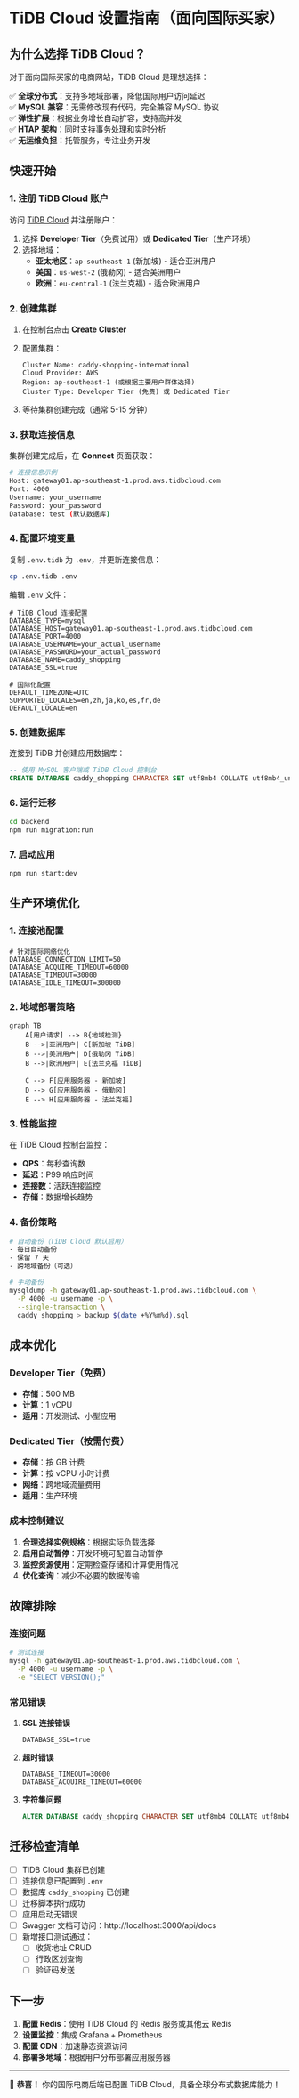 # TiDB Cloud 设置指南（面向国际买家）

## 为什么选择 TiDB Cloud？

对于面向国际买家的电商网站，TiDB Cloud 是理想选择：

✅ **全球分布式**：支持多地域部署，降低国际用户访问延迟  
✅ **MySQL 兼容**：无需修改现有代码，完全兼容 MySQL 协议  
✅ **弹性扩展**：根据业务增长自动扩容，支持高并发  
✅ **HTAP 架构**：同时支持事务处理和实时分析  
✅ **无运维负担**：托管服务，专注业务开发  

## 快速开始

### 1. 注册 TiDB Cloud 账户

访问 [TiDB Cloud](https://tidbcloud.com) 并注册账户：

1. 选择 **Developer Tier**（免费试用）或 **Dedicated Tier**（生产环境）
2. 选择地域：
   - **亚太地区**：`ap-southeast-1` (新加坡) - 适合亚洲用户
   - **美国**：`us-west-2` (俄勒冈) - 适合美洲用户  
   - **欧洲**：`eu-central-1` (法兰克福) - 适合欧洲用户

### 2. 创建集群

1. 在控制台点击 **Create Cluster**
2. 配置集群：
   ```
   Cluster Name: caddy-shopping-international
   Cloud Provider: AWS
   Region: ap-southeast-1 (或根据主要用户群体选择)
   Cluster Type: Developer Tier (免费) 或 Dedicated Tier
   ```

3. 等待集群创建完成（通常 5-15 分钟）

### 3. 获取连接信息

集群创建完成后，在 **Connect** 页面获取：

```bash
# 连接信息示例
Host: gateway01.ap-southeast-1.prod.aws.tidbcloud.com
Port: 4000
Username: your_username
Password: your_password
Database: test (默认数据库)
```

### 4. 配置环境变量

复制 `.env.tidb` 为 `.env`，并更新连接信息：

```bash
cp .env.tidb .env
```

编辑 `.env` 文件：

```env
# TiDB Cloud 连接配置
DATABASE_TYPE=mysql
DATABASE_HOST=gateway01.ap-southeast-1.prod.aws.tidbcloud.com
DATABASE_PORT=4000
DATABASE_USERNAME=your_actual_username
DATABASE_PASSWORD=your_actual_password
DATABASE_NAME=caddy_shopping
DATABASE_SSL=true

# 国际化配置
DEFAULT_TIMEZONE=UTC
SUPPORTED_LOCALES=en,zh,ja,ko,es,fr,de
DEFAULT_LOCALE=en
```

### 5. 创建数据库

连接到 TiDB 并创建应用数据库：

```sql
-- 使用 MySQL 客户端或 TiDB Cloud 控制台
CREATE DATABASE caddy_shopping CHARACTER SET utf8mb4 COLLATE utf8mb4_unicode_ci;
```

### 6. 运行迁移

```bash
cd backend
npm run migration:run
```

### 7. 启动应用

```bash
npm run start:dev
```

## 生产环境优化

### 1. 连接池配置

```env
# 针对国际网络优化
DATABASE_CONNECTION_LIMIT=50
DATABASE_ACQUIRE_TIMEOUT=60000
DATABASE_TIMEOUT=30000
DATABASE_IDLE_TIMEOUT=300000
```

### 2. 地域部署策略

```mermaid
graph TB
    A[用户请求] --> B{地域检测}
    B -->|亚洲用户| C[新加坡 TiDB]
    B -->|美洲用户| D[俄勒冈 TiDB]
    B -->|欧洲用户| E[法兰克福 TiDB]
    
    C --> F[应用服务器 - 新加坡]
    D --> G[应用服务器 - 俄勒冈]
    E --> H[应用服务器 - 法兰克福]
```

### 3. 性能监控

在 TiDB Cloud 控制台监控：

- **QPS**：每秒查询数
- **延迟**：P99 响应时间
- **连接数**：活跃连接监控
- **存储**：数据增长趋势

### 4. 备份策略

```bash
# 自动备份（TiDB Cloud 默认启用）
- 每日自动备份
- 保留 7 天
- 跨地域备份（可选）

# 手动备份
mysqldump -h gateway01.ap-southeast-1.prod.aws.tidbcloud.com \
  -P 4000 -u username -p \
  --single-transaction \
  caddy_shopping > backup_$(date +%Y%m%d).sql
```

## 成本优化

### Developer Tier（免费）
- **存储**：500 MB
- **计算**：1 vCPU
- **适用**：开发测试、小型应用

### Dedicated Tier（按需付费）
- **存储**：按 GB 计费
- **计算**：按 vCPU 小时计费
- **网络**：跨地域流量费用
- **适用**：生产环境

### 成本控制建议

1. **合理选择实例规格**：根据实际负载选择
2. **启用自动暂停**：开发环境可配置自动暂停
3. **监控资源使用**：定期检查存储和计算使用情况
4. **优化查询**：减少不必要的数据传输

## 故障排除

### 连接问题

```bash
# 测试连接
mysql -h gateway01.ap-southeast-1.prod.aws.tidbcloud.com \
  -P 4000 -u username -p \
  -e "SELECT VERSION();"
```

### 常见错误

1. **SSL 连接错误**
   ```env
   DATABASE_SSL=true
   ```

2. **超时错误**
   ```env
   DATABASE_TIMEOUT=30000
   DATABASE_ACQUIRE_TIMEOUT=60000
   ```

3. **字符集问题**
   ```sql
   ALTER DATABASE caddy_shopping CHARACTER SET utf8mb4 COLLATE utf8mb4_unicode_ci;
   ```

## 迁移检查清单

- [ ] TiDB Cloud 集群已创建
- [ ] 连接信息已配置到 `.env`
- [ ] 数据库 `caddy_shopping` 已创建
- [ ] 迁移脚本执行成功
- [ ] 应用启动无错误
- [ ] Swagger 文档可访问：http://localhost:3000/api/docs
- [ ] 新增接口测试通过：
  - [ ] 收货地址 CRUD
  - [ ] 行政区划查询
  - [ ] 验证码发送

## 下一步

1. **配置 Redis**：使用 TiDB Cloud 的 Redis 服务或其他云 Redis
2. **设置监控**：集成 Grafana + Prometheus
3. **配置 CDN**：加速静态资源访问
4. **部署多地域**：根据用户分布部署应用服务器

---

🎉 **恭喜！** 你的国际电商后端已配置 TiDB Cloud，具备全球分布式数据库能力！